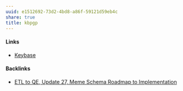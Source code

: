 ```yaml
---
uuid: e1512692-73d2-4bd8-a86f-59121d59eb4c
share: true
title: kbpgp
---
```

#### Links

* [Keybase](../d327da7e-0881-4517-8a8f-c20190efeaa4)

#### Backlinks

* [ETL to QE, Update 27, Meme Schema Roadmap to Implementation](/f0940244-8feb-4c30-99b6-d64f155c0d10)